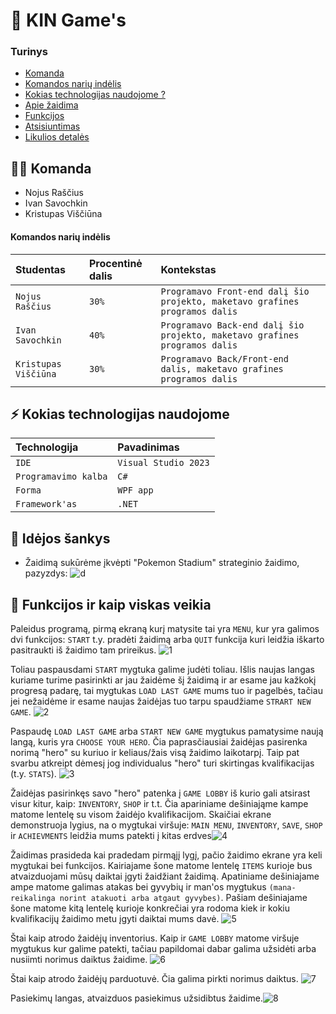 # 👾 KIN Game's

### Turinys

- [Komanda](https://github.com/NoahIT/Zaidimas_praktika#-komanda)
- [Komandos narių indėlis](https://github.com/NoahIT/Zaidimas_praktika#komandos-nari%C5%B3-ind%C4%97lis)
- [Kokias technologijas naudojome ?](https://github.com/NoahIT/Zaidimas_praktika#%EF%B8%8F-kokias-technologijas-naudojome)
- [Apie žaidima](https://github.com/NoahIT/Zaidimas_praktika#-apie-%C5%BEaidima)
- [Funkcijos](https://github.com/NoahIT/Zaidimas_praktika#-funkcijos)
- [Atsisiuntimas](https://github.com/NoahIT/Zaidimas_praktika#-atsisiuntimas)
- [Likulios detalės](https://github.com/NoahIT/Zaidimas_praktika#-likulios-detal%C4%97s)

## 👩‍💻 Komanda

 - Nojus Raščius
 - Ivan Savochkin
 - Kristupas Viščiūna

####  Komandos narių indėlis

| Studentas | Procentinė dalis | Kontekstas |
| :- | :- | :- |
| `Nojus Raščius` | `30%` | `Programavo Front-end dalį šio projekto, maketavo grafines programos dalis` |
| `Ivan Savochkin` | `40%` | `Programavo Back-end dalį šio projekto, maketavo grafines programos dalis` |
| `Kristupas Viščiūna` | `30%` | `Programavo Back/Front-end dalis, maketavo grafines programos dalis` |

## ⚡️ Kokias technologijas naudojome

| Technologija | Pavadinimas     |
| :-------- | :------- |
| `IDE` | `Visual Studio 2023` |
| `Programavimo kalba` | `C#` |
| `Forma` | `WPF app` |
| `Framework'as` | `.NET` |

## 🔦 Idėjos šankys

- Žaidimą sukūrėme įkvėpti "Pokemon Stadium" strateginio žaidimo, pazyzdys: ![d](https://www.serebii.net/stadium/battlenow.jpg)

## 🧩 Funkcijos ir kaip viskas veikia

Paleidus programą, pirmą ekraną kurį matysite tai yra `MENU`, kur yra galimos dvi funkcijos: `START` t.y. pradėti žaidimą arba `QUIT` funkcija kuri leidžia iškarto pasitraukti iš žaidimo tam prireikus. ![1](https://user-images.githubusercontent.com/78691849/236304452-ecbc19bc-ec0f-4859-9824-29d1fcc50b8a.png)

Toliau paspausdami `START` mygtuka galime judėti toliau. Išlis naujas langas kuriame turime pasirinkti ar jau žaidėme šį žaidimą ir ar esame jau kažkokį progresą padarę, tai mygtukas `LOAD LAST GAME` mums tuo ir pagelbės, tačiau jei nežaidėme ir esame naujas žaidėjas tuo tarpu spaudžiame `STRART NEW GAME`. ![2](https://user-images.githubusercontent.com/78691849/236305709-c90c3ecb-5e57-4ffa-98fc-3f0e4501c129.png)

Paspaudę `LOAD LAST GAME` arba `START NEW GAME` mygtukus pamatysime naują langą, kuris yra `CHOOSE YOUR HERO`. Čia paprasčiausiai žaidėjas pasirenka norimą "hero" su kuriuo ir keliaus/žais visą žaidimo laikotarpį. Taip pat svarbu atkreipt dėmesį jog individualus "hero" turi skirtingas kvalifikacijas (t.y. `STATS`). ![3](https://user-images.githubusercontent.com/78691849/236306690-d601f012-4a33-4519-ae51-e6f003e99170.png)


Žaidėjas pasirinkęs savo "hero" patenka į `GAME LOBBY` iš kurio gali atsirast visur kitur, kaip: `INVENTORY`, `SHOP` ir t.t. Čia apariniame dešiniająme kampe matome lentelę su visom žaidėjo kvalifikacijom. Skaičiai ekrane demonstruoja lygius, na o mygtukai viršuje: `MAIN MENU`, `INVENTORY`, `SAVE`, `SHOP` ir `ACHIEVMENTS` leidžia mums patekti į kitas erdves![4](https://user-images.githubusercontent.com/78691849/236306960-520c0457-c21a-45b8-aea0-9dae2ec25915.png)

Žaidimas prasideda kai pradedam pirmąjį lygį, pačio žaidimo ekrane yra keli mygtukai bei funkcijos. Kairiajame šone matome lentelę `ITEMS` kurioje bus atvaizduojami mūsų daiktai įgyti žaidžiant žaidimą. Apatiniame dešiniajame ampe matome galimas atakas bei gyvybių ir man'os mygtukus `(mana- reikalinga norint atakuoti arba atgaut gyvybes)`. Pašiam dešiniajame šone matome kitą lentelę kurioje konkrečiai yra rodoma kiek ir kokiu kvalifikacijų žaidimo metu įgyti daiktai mums davė.
![5](https://user-images.githubusercontent.com/78691849/236309229-6d106356-693b-46fe-9fec-167805d02dce.png)

Štai kaip atrodo žaidėjų inventorius. Kaip ir `GAME LOBBY` matome viršuje mygtukus kur galime patekti, tačiau papildomai dabar galima užsidėti arba nusiimti norimus daiktus žaidime. ![6](https://user-images.githubusercontent.com/78691849/236309918-7dcc20e4-f58d-4eee-951b-73fc4312b10c.png)

Štai kaip atrodo žaidėjų parduotuvė. Čia galima pirkti norimus daiktus.
![7](https://user-images.githubusercontent.com/78691849/236310375-acb752e2-f223-408b-82e0-bff1346642f6.png)

Pasiekimų langas, atvaizduos pasiekimus užsidibtus žaidime.![8](https://user-images.githubusercontent.com/78691849/236310666-fa506494-43dc-4cac-a996-0ecc774154d5.png)



